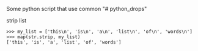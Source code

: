 Some python script that use common
"# python_drops" 

strip list 

```
>>> my_list = ['this\n', 'is\n', 'a\n', 'list\n', 'of\n', 'words\n']
>>> map(str.strip, my_list)
['this', 'is', 'a', 'list', 'of', 'words']
```


